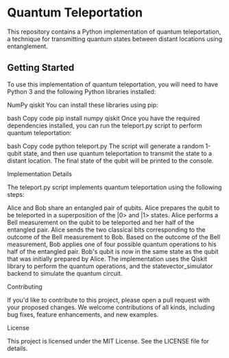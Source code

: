 # Quantum Teleportation

This repository contains a Python implementation of quantum teleportation, a technique for transmitting quantum states between distant locations using entanglement.

## Getting Started

To use this implementation of quantum teleportation, you will need to have Python 3 and the following Python libraries installed:

NumPy
qiskit
You can install these libraries using pip:

bash
Copy code
pip install numpy qiskit
Once you have the required dependencies installed, you can run the teleport.py script to perform quantum teleportation:

bash
Copy code
python teleport.py
The script will generate a random 1-qubit state, and then use quantum teleportation to transmit the state to a distant location. The final state of the qubit will be printed to the console.

Implementation Details

The teleport.py script implements quantum teleportation using the following steps:

Alice and Bob share an entangled pair of qubits.
Alice prepares the qubit to be teleported in a superposition of the |0> and |1> states.
Alice performs a Bell measurement on the qubit to be teleported and her half of the entangled pair.
Alice sends the two classical bits corresponding to the outcome of the Bell measurement to Bob.
Based on the outcome of the Bell measurement, Bob applies one of four possible quantum operations to his half of the entangled pair.
Bob's qubit is now in the same state as the qubit that was initially prepared by Alice.
The implementation uses the Qiskit library to perform the quantum operations, and the statevector_simulator backend to simulate the quantum circuit.

Contributing

If you'd like to contribute to this project, please open a pull request with your proposed changes. We welcome contributions of all kinds, including bug fixes, feature enhancements, and new examples.

License

This project is licensed under the MIT License. See the LICENSE file for details.

